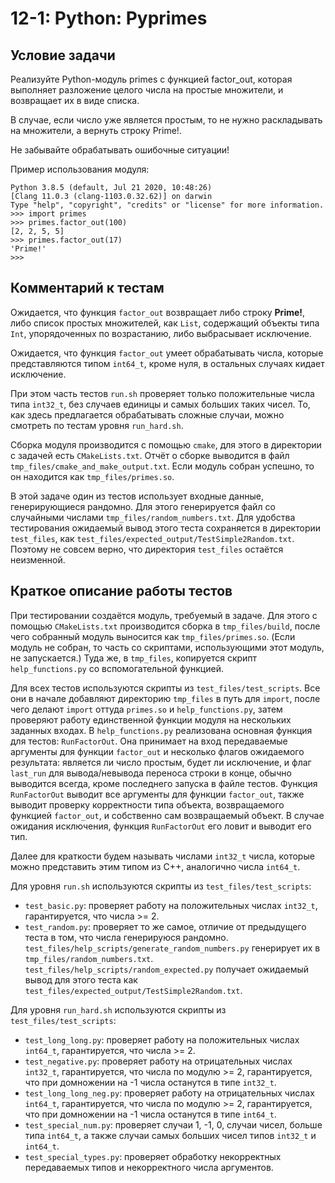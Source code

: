 # 12-1: Python: Pyprimes

## Условие задачи

Реализуйте Python-модуль primes с функцией factor\_out, которая выполняет разложение целого числа на
простые множители, и возвращает их в виде списка.

В случае, если число уже является простым, то не нужно раскладывать на множители,
а вернуть строку Prime!.

Не забывайте обрабатывать ошибочные ситуации!

Пример использования модуля:

```
Python 3.8.5 (default, Jul 21 2020, 10:48:26)
[Clang 11.0.3 (clang-1103.0.32.62)] on darwin
Type "help", "copyright", "credits" or "license" for more information.
>>> import primes
>>> primes.factor_out(100)
[2, 2, 5, 5]
>>> primes.factor_out(17)
'Prime!'
>>>
```

## Комментарий к тестам

Ожидается, что функция `factor_out` возвращает либо строку **Prime!**,
либо список простых множителей, как `List`, содержащий объекты типа `Int`,
упорядоченных по возрастанию, либо выбрасывает исключение.

Ожидается, что функция `factor_out` умеет обрабатывать числа,
которые представляются типом `int64_t`, кроме нуля,
в остальных случаях кидает исключение.

При этом часть тестов `run.sh` проверяет только положительные числа типа `int32_t`,
без случаев единицы и самых больших таких чисел.
То, как здесь предлагается обрабатывать сложные случаи,
можно смотреть по тестам уровня `run_hard.sh`.

Сборка модуля производится с помощью `cmake`,
для этого в директории с задачей есть `CMakeLists.txt`.
Отчёт о сборке выводится в файл `tmp_files/cmake_and_make_output.txt`.
Если модуль собран успешно, то он находится как `tmp_files/primes.so`.

В этой задаче один из тестов использует входные данные, генерирующиеся рандомно.
Для этого генерируется файл со случайными числами `tmp_files/random_numbers.txt`.
Для удобства тестирования ожидаемый вывод этого теста сохраняется в директории `test_files`,
как `test_files/expected_output/TestSimple2Random.txt`.
Поэтому не совсем верно, что директория `test_files` остаётся неизменной.

## Краткое описание работы тестов

При тестировании создаётся модуль, требуемый в задаче.
Для этого с помощью `CMakeLists.txt` производится сборка в `tmp_files/build`,
после чего собранный модуль выносится как `tmp_files/primes.so`.
(Если модуль не собран, то часть со скриптами, использующими этот модуль, не запускается.)
Туда же, в `tmp_files`, копируется скрипт `help_functions.py` со вспомогательной функцией.

Для всех тестов используются скрипты из `test_files/test_scripts`.
Все они в начале добавляют директорию `tmp_files` в путь для `import`,
после чего делают `import` оттуда `primes.so` и `help_functions.py`,
затем проверяют работу единственной функции модуля на нескольких заданных входах.
В `help_functions.py` реализована основная функция для тестов: `RunFactorOut`.
Она принимает на вход передаваемые аргументы для функции `factor_out`
и несколько флагов ожидаемого результата: является ли число простым,
будет ли исключение, и флаг `last_run` для вывода/невывода переноса строки в конце,
обычно выводится всегда, кроме последнего запуска в файле тестов.
Функция `RunFactorOut` выводит все аргументы для функции `factor_out`,
также выводит проверку корректности типа объекта, возвращаемого функцией `factor_out`,
и собственно сам возвращаемый объект.
В случае ожидания исключения, функция `RunFactorOut` его ловит и выводит его тип.

Далее для краткости будем называть числами `int32_t` числа, которые можно представить
этим типом из C++, аналогично числа `int64_t`.

Для уровня `run.sh` используются скрипты из `test_files/test_scripts`:
- `test_basic.py`: проверяет работу на положительных числах `int32_t`,
гарантируется, что числа >= 2.
- `test_random.py`: проверяет то же самое, отличие от предыдущего теста в том,
что числа генерируюся рандомно.
`test_files/help_scripts/generate_random_numbers.py` генерирует их в `tmp_files/random_numbers.txt`.
`test_files/help_scripts/random_expected.py` получает ожидаемый вывод для этого теста
как `test_files/expected_output/TestSimple2Random.txt`.

Для уровня `run_hard.sh` используются скрипты из `test_files/test_scripts`:
- `test_long_long.py`: проверяет работу на положительных числах `int64_t`,
гарантируется, что числа >= 2.
- `test_negative.py`: проверяет работу на отрицательных числах `int32_t`,
гарантируется, что числа по модулю >= 2,
гарантируется, что при домножении на -1 числа останутся в типе `int32_t`.
- `test_long_long_neg.py`: проверяет работу на отрицательных числах `int64_t`,
гарантируется, что числа по модулю >= 2,
гарантируется, что при домножении на -1 числа останутся в типе `int64_t`.
- `test_special_num.py`: проверяет случаи 1, -1, 0,
случаи чисел, больше типа `int64_t`,
а также случаи самых больших чисел типов `int32_t` и `int64_t`.
- `test_special_types.py`: проверяет обработку некорректных передаваемых типов
и некорректного числа аргументов.
